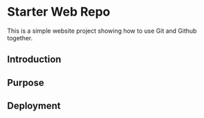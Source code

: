 # Starter Web Repo

This is a simple website project showing how to use Git and Github together.
## Introduction

## Purpose

## Deployment